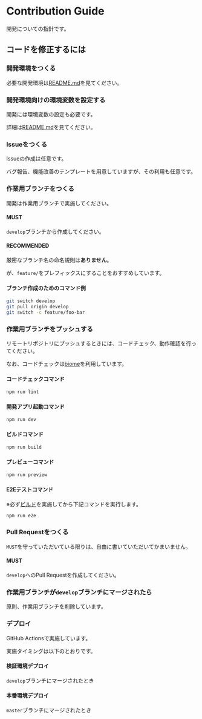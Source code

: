 # Contribution Guide
開発についての指針です。

## コードを修正するには
### 開発環境をつくる
必要な開発環境は[README.md](../README.md#開発環境)を見てください。

### 開発環境向けの環境変数を設定する
開発には環境変数の設定も必要です。

詳細は[README.md](../README.md#環境変数)を見てください。

### Issueをつくる
Issueの作成は任意です。

バグ報告、機能改善のテンプレートを用意していますが、その利用も任意です。

### 作業用ブランチをつくる
開発は作業用ブランチで実施してください。

#### MUST
`develop`ブランチから作成してください。

#### RECOMMENDED
厳密なブランチ名の命名規則は**ありません**。

が、`feature/`をプレフィックスにすることをおすすめしています。

#### ブランチ作成のためのコマンド例
```bash
git switch develop
git pull origin develop
git switch -c feature/foo-bar
```

### 作業用ブランチをプッシュする
リモートリポジトリにプッシュするときには、コードチェック、動作確認を行ってください。

なお、コードチェックは[biome](https://biomejs.dev/ja/)を利用しています。

#### コードチェックコマンド
```bash
npm run lint
```

#### 開発アプリ起動コマンド
```bash
npm run dev
```

#### ビルドコマンド
```bash
npm run build
```

#### プレビューコマンド
```bash
npm run preview
```

#### E2Eテストコマンド
※必ず[ビルド](#ビルドコマンド)を実施してから下記コマンドを実行します。
```bash
npm run e2e
```

### Pull Requestをつくる
`MUST`を守っていただいている限りは、自由に書いていただいてかまいません。

#### MUST
`develop`へのPull Requestを作成してください。

### 作業用ブランチが`develop`ブランチにマージされたら
原則、作業用ブランチを削除しています。

### デプロイ
GitHub Actionsで実施しています。

実施タイミングは以下のとおりです。

#### 検証環境デプロイ
`develop`ブランチにマージされたとき

#### 本番環境デプロイ
`master`ブランチにマージされたとき
